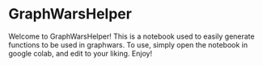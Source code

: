 # GraphWarsHelper
Welcome to GraphWarsHelper! This is a notebook used to easily generate functions to be used in graphwars. To use, simply open the notebook in google colab, and edit to your liking. Enjoy!

